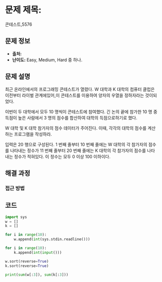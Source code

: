 # 문제 제목: 
콘테스트,5576
## 문제 정보
- **출처:** 
- **난이도:** Easy, Medium, Hard 중 하나.

## 문제 설명
최근 온라인에서의 프로그래밍 콘테스트가 열렸다. W 대학과 K 대학의 컴퓨터 클럽은 이전부터 라이벌 관계에있어,이 콘테스트를 이용하여 양자의 우열을 정하자라는 것이되었다.

이번이 두 대학에서 모두 10 명씩이 콘테스트에 참여했다. 긴 논의 끝에 참가한 10 명 중 득점이 높은 사람에서 3 명의 점수를 합산하여 대학의 득점으로하기로 했다.

W 대학 및 K 대학 참가자의 점수 데이터가 주어진다. 이때, 각각의 대학의 점수를 계산하는 프로그램을 작성하라.

입력은 20 행으로 구성된다. 1 번째 줄부터 10 번째 줄에는 W 대학의 각 참가자의 점수를 나타내는 정수가 11 번째 줄부터 20 번째 줄에는 K 대학의 각 참가자의 점수를 나타내는 정수가 적혀있다. 이 정수는 모두 0 이상 100 이하이다.

## 해결 과정

### 접근 방법

## 코드
```python
import sys
w = []
k = []

for i in range(10):
    w.append(int(sys.stdin.readline()))

for i in range(10):
    k.append(int(input()))

w.sort(reverse=True)
k.sort(reverse=True)

print(sum(w[:3]), sum(k[:3]))
